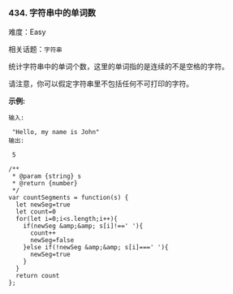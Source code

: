 ### 434. 字符串中的单词数

难度：Easy

相关话题：`字符串`

统计字符串中的单词个数，这里的单词指的是连续的不是空格的字符。



请注意，你可以假定字符串里不包括任何不可打印的字符。



**示例:** 





```
输入:

 "Hello, my name is John"
输出:

 5

```



```
/**
 * @param {string} s
 * @return {number}
 */
var countSegments = function(s) {
  let newSeg=true
  let count=0
  for(let i=0;i<s.length;i++){
    if(newSeg &amp;&amp; s[i]!==' '){
      count++
      newSeg=false
    }else if(!newSeg &amp;&amp; s[i]===' '){
      newSeg=true
    }
  }
  return count
};



```

